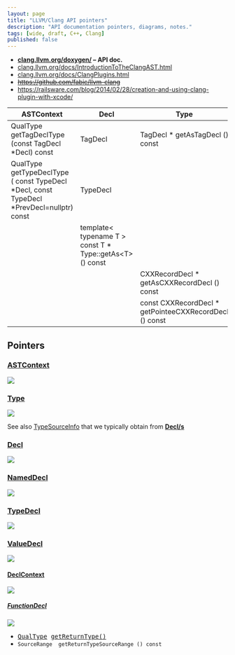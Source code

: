 ```yaml
---
layout: page
title: "LLVM/Clang API pointers"
description: "API documentation pointers, diagrams, notes."
tags: [wide, draft, C++, Clang]
published: false
---
```


* __[clang.llvm.org/doxygen/](http://clang.llvm.org/doxygen/index.html)
  &ndash; API doc.__
* [clang.llvm.org/docs/IntroductionToTheClangAST.html](https://clang.llvm.org/docs/IntroductionToTheClangAST.html)
* [clang.llvm.org/docs/ClangPlugins.html](https://clang.llvm.org/docs/ClangPlugins.html)
* ~~<https://github.com/fabic/llvm-clang>~~
* <https://railsware.com/blog/2014/02/28/creation-and-using-clang-plugin-with-xcode/>

<table class="fs-smaller pre">
  <thead>
    <tr>
      <th>ASTContext</th>
      <th>Decl</th>
      <th>Type</th>
      <th>&ndash;</th>
    </tr>
  </thead>
  <tbody>
    <tr>
      <td>QualType getTagDeclType (const TagDecl *Decl) const</td>
      <td>TagDecl</td>
      <td>TagDecl * getAsTagDecl () const</td>
      <td></td>
    </tr>
    <tr>
      <td>QualType getTypeDeclType (
      const TypeDecl *Decl,
      const TypeDecl *PrevDecl=nullptr) const</td>
      <td>TypeDecl</td>
      <td></td>
      <td></td>
    </tr>
    <tr>
      <td></td>
      <td>
        template&lt; typename T &gt;<br>const T * Type::getAs&lt;T&gt;() const
      </td>
      <td></td>
      <td></td>
    </tr>
    <tr>
      <td></td>
      <td></td>
      <td>CXXRecordDecl * getAsCXXRecordDecl () const</td>
      <td></td>
    </tr>
    <tr>
      <td></td>
      <td></td>
      <td>const CXXRecordDecl * getPointeeCXXRecordDecl () const</td>
      <td></td>
    </tr>
    <!--
    <tr>
      <td></td>
      <td></td>
      <td></td>
      <td></td>
    </tr>
    -->
  </tbody>
</table>


## Pointers

### [ASTContext](http://clang.llvm.org/doxygen/classclang_1_1ASTContext.html)

  <img src="http://clang.llvm.org/doxygen/classclang_1_1ASTContext__coll__graph.png" />

### [Type](http://clang.llvm.org/doxygen/classclang_1_1Type.html)

  <img src="http://clang.llvm.org/doxygen/classclang_1_1Type__inherit__graph.png" />

See also [TypeSourceInfo][TSI] that we typically obtain from __[Decl/s][Decl]__

### [Decl][Decl]

  <img src="http://clang.llvm.org/doxygen/classclang_1_1Decl__inherit__graph.png" />

### [NamedDecl][NamedDecl]

  <img src="http://clang.llvm.org/doxygen/classclang_1_1NamedDecl.html" />

### [TypeDecl][TypeDecl]

  <img src="http://clang.llvm.org/doxygen/classclang_1_1TypeDecl__inherit__graph.png" />

### [ValueDecl][ValueDecl]

  <img src="http://clang.llvm.org/doxygen/classclang_1_1ValueDecl__inherit__graph.png" />

#### [DeclContext](http://clang.llvm.org/doxygen/classclang_1_1DeclContext.html)

  <img src="http://clang.llvm.org/doxygen/classclang_1_1DeclContext__inherit__graph.png" />

##### [FunctionDecl](http://clang.llvm.org/doxygen/classclang_1_1FunctionDecl.html)


  <img src="http://clang.llvm.org/doxygen/classclang_1_1FunctionDecl__inherit__graph.png" />

* <tt>[QualType](http://clang.llvm.org/doxygen/classclang_1_1QualType.html) [getReturnType()](http://clang.llvm.org/doxygen/classclang_1_1FunctionDecl.html#a2935d37297596c57aa383de101a55030)</tt>
* `SourceRange  getReturnTypeSourceRange () const`


[TSI]: http://clang.llvm.org/doxygen/classclang_1_1TypeSourceInfo.html "TypeSourceInfo [Decl.h]"
[Decl]: http://clang.llvm.org/doxygen/classclang_1_1Decl.html "Decl"
[NamedDecl]: http://clang.llvm.org/doxygen/classclang_1_1NamedDecl.html "NamedDecl < Decl"
[TypeDecl]: http://clang.llvm.org/doxygen/classclang_1_1TypeDecl.html "TypeDecl < NamedDecl < Decl"
[ValueDecl]: http://clang.llvm.org/doxygen/classclang_1_1ValueDecl.html "ValueDecl < NamedDecl < Decl"
